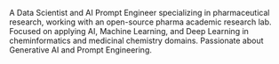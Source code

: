 
A Data Scientist and AI Prompt Engineer specializing in pharmaceutical research, working with an open-source pharma academic research lab. Focused on applying AI, Machine Learning, and Deep Learning in cheminformatics and medicinal chemistry domains. Passionate about Generative AI and Prompt Engineering.


